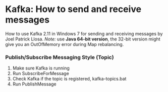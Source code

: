 # Kafka: How to send and receive messages
How to use Kafka 2.11 in Windows 7 for sending and receiving messages by Joel Patrick Llosa.
*Note:* use **Java 64-bit version**, the 32-bit version might give you an OutOfMemory error
during Map rebalancing.

### Publish/Subscribe Messaging Style (Topic)
1. Make sure Kafka is running
2. Run SubscribeForMessage
3. Check Kafka if the topic is registered, kafka-topics.bat
4. Run PublishMessage